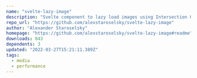 ```yaml
---
name: "svelte-lazy-image"
description: "Svelte component to lazy load images using Intersection Observer"
repo_url: "https://github.com/alexstaroselsky/svelte-lazy-image"
author: "Alexander Staroselsky"
homepage: "https://github.com/alexstaroselsky/svelte-lazy-image#readme"
downloads: 843
dependents: 3
updated: "2022-03-27T15:21:11.389Z"
tags: 
  - media
  - performance
---
```

